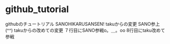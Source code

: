 # github_tutorial
githubのチュートリアル
SANOHIKARUSANSEN!
takuからの変更
SANO参上(^^)
takuからの改めての変更
７行目にSANO参戦o。＿。oo
8行目にtaku改めて参戦